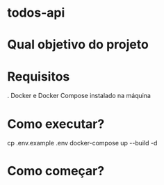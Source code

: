 # todos-api
# Qual objetivo do projeto

# Requisitos
. Docker e Docker Compose instalado na máquina

# Como executar?
cp .env.example .env
docker-compose up --build -d

# Como começar?

